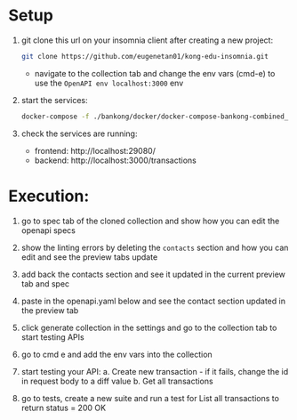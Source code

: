 # Setup
1. git clone this url on your insomnia client after creating a new project:

    ```bash
    git clone https://github.com/eugenetan01/kong-edu-insomnia.git
    ```

    - navigate to the collection tab and change the env vars (cmd-e) to use the `OpenAPI env localhost:3000` env

2. start the services:

    ```bash
    docker-compose -f ./bankong/docker/docker-compose-bankong-combined_local_portchange.yaml up -d
    ```

3. check the services are running:
    - frontend: http://localhost:29080/
    - backend: http://localhost:3000/transactions

# Execution:

1. go to spec tab of the cloned collection and show how you can edit the openapi specs

2. show the linting errors by deleting the `contacts` section and how you can edit and see the preview tabs update

3. add back the contacts section and see it updated in the current preview tab and spec

4. paste in the openapi.yaml below and see the contact section updated in the preview tab

5. click generate collection in the settings and go to the collection tab to start testing APIs

6. go to cmd e and add the env vars into the collection

7. start testing your API:
  a. Create new transaction - if it fails, change the id in request body to a diff value
  b. Get all transactions

8. go to tests, create a new suite and run a test for List all transactions to return status = 200 OK
